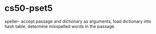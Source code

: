 # cs50-pset5

speller- accept passage and dictionary as arguments, load dictionary into hash table, determine misspelled words in the passage.
